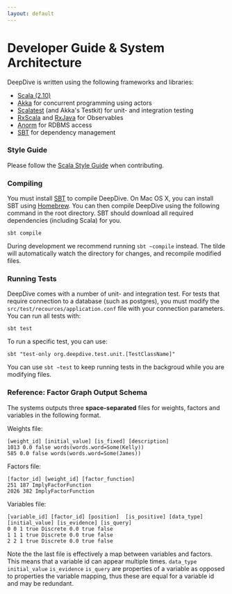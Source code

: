 ```yaml
---
layout: default
---
```


# Developer Guide & System Architecture 

DeepDive is written using the following frameworks and libraries:

- [Scala (2.10)](http://www.scala-lang.org/) 
- [Akka](http://akka.io/) for concurrent programming using actors
- [Scalatest](http://www.scalatest.org/) (and Akka's Testkit) for unit- and integration testing
- [RxScala](http://rxscala.github.io/) and [RxJava](https://github.com/Netflix/RxJava) for Observables
- [Anorm](http://www.playframework.com/documentation/2.2.1/ScalaAnorm) for RDBMS access
- [SBT](http://www.scala-sbt.org/) for dependency management

### Style Guide

Please follow the [Scala Style Guide](http://docs.scala-lang.org/style/) when contributing.

### Compiling 

You must install [SBT](http://www.scala-sbt.org/) to compile DeepDive. On Mac OS X, you can install SBT using [Homebrew](http://brew.sh/). You can then compile DeepDive using the following command in the root directory. SBT should download all required dependencies (including Scala) for you.

    sbt compile

During development we recommend running `sbt ~compile` instead. The tilde will automatically watch the directory for changes, and recompile modified files.


### Running Tests

DeepDive comes with a number of unit- and integration test. For tests that require connection to a database (such as postgres), you must modify the `src/test/recources/application.conf` file with your connection parameters. You can run all tests with:

    sbt test

To run a specific test, you can use:

    sbt "test-only org.deepdive.test.unit.[TestClassName]"

You can use `sbt ~test` to keep running tests in the backgroud while you are modifying files.


### Reference: Factor Graph Output Schema

The systems outputs three **space-separated** files for weights, factors and variables in the following format.

Weights file:

    [weight_id] [initial_value] [is_fixed] [description]
    1013 0.0 false words(words.word=Some(Kelly))
    585 0.0 false words(words.word=Some(James))

Factors file:

    [factor_id] [weight_id] [factor_function]
    251 187 ImplyFactorFunction
    2026 382 ImplyFactorFunction

Variables file:

    [variable_id] [factor_id] [position]  [is_positive] [data_type] [initial_value] [is_evidence] [is_query]
    0 0 1 true Discrete 0.0 true false
    1 1 1 true Discrete 0.0 true false
    2 2 1 true Discrete 0.0 true false

Note the the last file is effectively a map between variables and factors. This means that a variable id can appear multiple times. `data_type` `initial_value` `is_evidence` `is_query` are properties of a variable as opposed to properties the variable mapping, thus these are equal for a variable id and may be redundant.